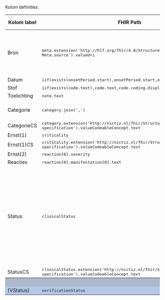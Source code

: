 Kolom definities:
<table class="grid">
<thead>
<th>Kolom label</th>
<th width="25%">FHIR Path</th>
<th>FHIR Type</th>
<th>Zib element</th>
<th>Toelichting of regels</th>
</thead>
<tbody>
<tr>
<td>Bron</td>
<td><samp>meta.extension('http://hl7.org/fhir/4.0/StructureDefinition/extension-Meta.source').valueUri</samp></td>
<td><code>string</code></td>
<td>nvt</td>
<td>Lookup adhv uri (AGB-Z of OID) <code>&lt;adressering-base&gt;/Organization?identifier=&lt;.meta.tag.code&gt;</code> en gebruik dan <code>Organization.name</code></td>
</tr>
<tr>
<td>Datum</td>
<td><samp>iif(exists(onsetPeriod.start),onsetPeriod.start,onsetDateTime)</samp></td>
<td><code>dateTime</code></td>
<td>StartDateTime</td>
<td></td>
</tr>
<tr>
<td>Stof</td>
<td><samp>iif(exists(code.text),code.text,code.coding.display)</samp></td>
<td><code>string</code></td>
<td>CausativeAgent</td>
<td></td>
</tr>
<tr>
<td>Toelichting</td>
<td><samp>note.text</samp></td>
<td><code>string</code></td>
<td>Comment</td>
<td></td>
</tr>
<tr>
<td>Categorie</td>
<td><samp>category.join(',')</samp></td>
<td><code>code</code></td>
<td>nvt</td>
<td>Meerdere opties die tegelijk getoond kunnen worden</td>
</tr>
<tr>
<td>CategorieCS</td>
<td><samp>category.extension('http://nictiz.nl/fhir/StructureDefinition/code-specification').valueCodeableConcept.text</samp></td>
<td><code>code</code></td>
<td>nvt</td>
<td></td>
</tr>
<tr>
<td>Ernst(1)</td>
<td><samp>criticality</samp></td>
<td><code>code</code></td>
<td>MateVanKritiek</td>
<td></td>
</tr>
<tr>
<td>Ernst(1)CS</td>
<td><samp>criticality.extension('http://nictiz.nl/fhir/StructureDefinition/code-specification').valueCodeableConcept.text</samp></td>
<td><code>code</code></td>
<td>MateVanKritiek</td>
<td></td>
</tr>
<tr>
<td>Ernst(2)</td>
<td><samp>reaction[0].severity</samp></td>
<td><code>code</code></td>
<td>Reactie/Ernst</td>
<td></td>
</tr>
<tr>
<td>Reacties</td>
<td><samp>reaction[0].manifestation[0].text</samp></td>
<td><code>string</code></td>
<td>Reactie/Symptoom</td>
<td></td>
</tr>
<tr>
<td>Status</td>
<td><samp>clinicalStatus</samp></td>
<td><code>code</code></td>
<td>AllergieStatus</td>
<td>‘Actief’, ‘Niet meer aanwezig’, ‘Achterhaald’. ‘Foutief’ status wordt niet getoond in de Zorgviewer (wordt uitgefilterd). Indien geen extensie aanwezig, dan worden de waarden als volgt gemapped: Active -> Actief; InActive -> Achterhaald; Resolved -> Niet meer aanwezig</td>
</tr>
<tr>
<td>StatusCS</td>
<td><samp>clinicalStatus.extension('http://nictiz.nl/fhir/StructureDefinition/code-specification').valueCodeableConcept.text</samp></td>
<td><code>code</code></td>
<td>AllergieStatus</td>
<td>Zie AllergieStatus</td>
</tr>
<tr style="background-color:#adb9ca; color:white"><th colspan="5">MARKERING</th></tr>
<tr style="background-color:#b4c7e7">
<td>(VStatus)</td>
<td><samp>verificationStatus</samp></td>
<td><code>code</code></td>
<td>AllergieStatus</td>
<td></td>
</tr>
</tbody>
</table>